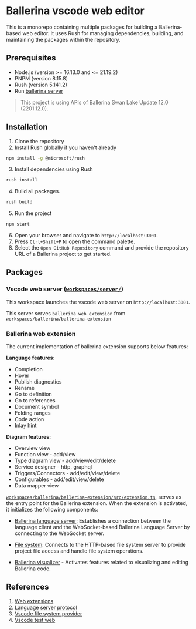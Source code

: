 # Ballerina vscode web editor 

This is a monorepo containing multiple packages for building a Ballerina-based web editor. It uses Rush for managing dependencies, building, and maintaining the packages within the repository.

## Prerequisites

- Node.js (version >= 16.13.0 and <= 21.19.2)
- PNPM (version 8.15.8)
- Rush (version 5.141.2)
- Run [ballerina server](https://github.com/DharshiBalasubramaniyam/bal-lang-server)

> This project is using APIs of Ballerina Swan Lake Update 12.0 (2201.12.0).

## Installation

1. Clone the repository
2. Install Rush globally if you haven't already

```bash
npm install -g @microsoft/rush
```

3. Install dependencies using Rush

```bash
rush install
```

4. Build all packages.

```bash
rush build
```

5. Run the project

```bash
npm start
```

6. Open your browser and navigate to `http://localhost:3001`.  
7. Press `Ctrl+Shift+P` to open the command palette.  
8. Select the `Open GitHub Repository` command and provide the repository URL of a Ballerina project to get started.  

## Packages

### Vscode web server ([`workspaces/server/`](./workspaces/server/server.js))

This workspace launches the vscode web server on `http://localhost:3001`.

This server serves `ballerina web extension` from `workspaces/ballerina/ballerina-extension`

### Ballerina web extension

The current implementation of ballerina extension supports below features:

**Language features:**
- Completion
- Hover
- Publish diagnostics
- Rename
- Go to definition
- Go to references
- Document symbol
- Folding ranges
- Code action
- Inlay hint
  
**Diagram features:**
- Overview view
- Function view - add/view
- Type diagram view - add/view/edit/delete
- Service designer - http, graphql
- Triggers/Connectors - add/edit/view/delete
- Configurables - add/edit/view/delete
- Data mapper view

[`workspaces/ballerina/ballerina-extension/src/extension.ts`](./workspaces/ballerina/ballerina-extension/src/extension.ts), serves as the entry point for the Ballerina extension. When the extension is activated, it initializes the following components:

- [Ballerina language server](./workspaces/ballerina/ballerina-extension/src/activators/ls/activateLS.ts): Establishes a connection between the language client and the WebSocket-based Ballerina Language Server by connecting to the WebSocket server.

- [File system](./workspaces/ballerina/ballerina-extension/src/activators/fs/activateFS.ts): Connects to the HTTP-based file system server to provide project file access and handle file system operations.

- [Ballerina visualizer](./workspaces/ballerina/ballerina-extension/src/activators/visualizer/activateVisualizer.ts) - Activates features related to visualizing and editing Ballerina code.


## References

1. [Web extensions](https://code.visualstudio.com/api/extension-guides/web-extensions)
2. [Language server protocol](https://code.visualstudio.com/api/language-extensions/language-server-extension-guide)
3. [Vscode file system provider](https://code.visualstudio.com/api/extension-guides/virtual-workspaces)
3. [Vscode test web](https://github.com/microsoft/vscode-test-web)
